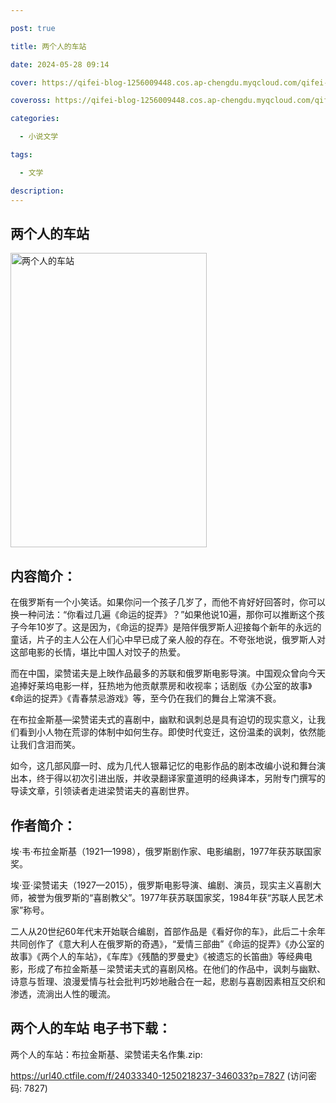 ```yaml
---

post: true

title: 两个人的车站

date: 2024-05-28 09:14

cover: https://qifei-blog-1256009448.cos.ap-chengdu.myqcloud.com/qifei-blog/6600cbce9f345e8d0346cf61.jpg

coveross: https://qifei-blog-1256009448.cos.ap-chengdu.myqcloud.com/qifei-blog/6600cbce9f345e8d0346cf61.jpg

categories:

  - 小说文学

tags:

  - 文学

description:
---
```


## 两个人的车站
<img alt="两个人的车站 " class="aligncenter loaded" data-was-processed="true" decoding="async" fetchpriority="high" height="471" src="https://qifei-blog-1256009448.cos.ap-chengdu.myqcloud.com/qifei-blog/6600cbce9f345e8d0346cf61.jpg " style="cursor: zoom-in;" width="314"/>

## 内容简介：

在俄罗斯有一个小笑话。如果你问一个孩子几岁了，而他不肯好好回答时，你可以换一种问法：“你看过几遍《命运的捉弄》？”如果他说10遍，那你可以推断这个孩子今年10岁了。这是因为，《命运的捉弄》是陪伴俄罗斯人迎接每个新年的永远的童话，片子的主人公在人们心中早已成了亲人般的存在。不夸张地说，俄罗斯人对这部电影的长情，堪比中国人对饺子的热爱。

而在中国，梁赞诺夫是上映作品最多的苏联和俄罗斯电影导演。中国观众曾向今天追捧好莱坞电影一样，狂热地为他贡献票房和收视率；话剧版《办公室的故事》《命运的捉弄》《青春禁忌游戏》等，至今仍在我们的舞台上常演不衰。

在布拉金斯基—梁赞诺夫式的喜剧中，幽默和讽刺总是具有迫切的现实意义，让我们看到小人物在荒谬的体制中如何生存。即使时代变迁，这份温柔的讽刺，依然能让我们含泪而笑。

如今，这几部风靡一时、成为几代人银幕记忆的电影作品的剧本改编小说和舞台演出本，终于得以初次引进出版，并收录翻译家童道明的经典译本，另附专门撰写的导读文章，引领读者走进梁赞诺夫的喜剧世界。

## 作者简介：

埃·韦·布拉金斯基（1921—1998），俄罗斯剧作家、电影编剧，1977年获苏联国家奖。

埃·亚·梁赞诺夫（1927—2015），俄罗斯电影导演、编剧、演员，现实主义喜剧大师，被誉为俄罗斯的“喜剧教父”。1977年获苏联国家奖，1984年获“苏联人民艺术家”称号。

二人从20世纪60年代末开始联合编剧，首部作品是《看好你的车》，此后二十余年共同创作了《意大利人在俄罗斯的奇遇》，“爱情三部曲”《命运的捉弄》《办公室的故事》《两个人的车站》，《车库》《残酷的罗曼史》《被遗忘的长笛曲》等经典电影，形成了布拉金斯基－梁赞诺夫式的喜剧风格。在他们的作品中，讽刺与幽默、诗意与哲理、浪漫爱情与社会批判巧妙地融合在一起，悲剧与喜剧因素相互交织和渗透，流淌出人性的暖流。

## 两个人的车站 电子书下载：



两个人的车站：布拉金斯基、梁赞诺夫名作集.zip: 

https://url40.ctfile.com/f/24033340-1250218237-346033?p=7827 (访问密码: 7827)
